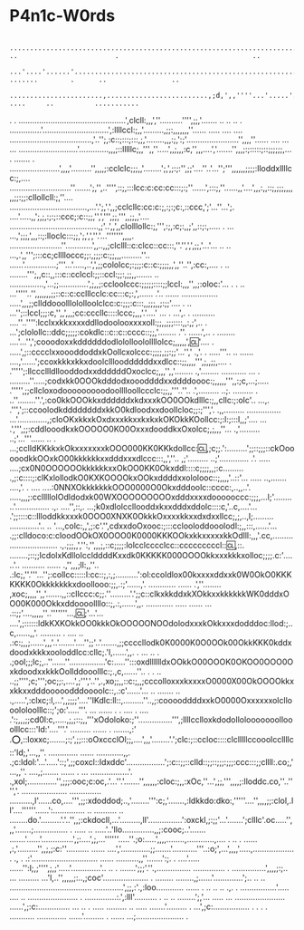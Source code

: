# P4n1c-W0rds
        ..............................................................................................          ..                        .                                 ..
        ...'....'......'..............................................................   .......        .      ..                ..
        .......................,.........................,;d,',,''''...'.....'..'..............     ....     ..          ...........
.      . ...............................................',clcll:,,,',''..........'''',;;,'.......    .. ..  ..                .
            ..............'.............................',:llllccl:;,,'.........,;;:,,,,,,,''......  ..... ....      ....
            ....................................,'..'';,:c::;:::;:::,;,'........,,,:;,':;'.......................'',,,,''......                          ....              ...
...        ..........................'.............,,,;::lllllc;,,''',,''.....',,;,,,:c,'',,,....','.......'',,,;:;:::::;::;;;;;;,...                                      .
.......   . ......................',,,,'.........'',,,,;:cclclc;;;,,'........';,',;:;:'',;;'....''..'...'';''',,,,,,;;;;:lloddxllllcc:;,....
...........................''.......';,'',..'''',::;,:::lcc:c:cc:cc:::;:;''......',:::;,''......,,'....',,,:,,::;,;;;,,,,,,;;:;;:cllollcll:;,''....
..................................,...'.';,'.',,;cclcllc:cc:c:;,:;:;c:,::ccc,';'...''...';.  ....'.....,,';,;,:;:;::ccc;:c::;;,'',',''',;;,''',,;;,,'....
.......................................,;'..',,',,clolllollc:;,''',:;,:c;:,,;',,::;:,.....    . ... ...,';;;,',,,::;:lloclc:::;;,';,',',''.'...''''''',,,,.
.......................''............',,..,,;clclll::c:clcc::cc:::,''.'',',',;;,'...'...    .. ..  ...,.',,''';:::cc;clllloccc;;:,;;;:c:;;,,,.........''..
......'..............;'''...'.....,..',',;;cololcc;:;;;:c::c:;;;;,,',,''..'',:cc:,....    .   .. ........''';,,c::,,:::c::cclccl:;;::ccl:;;:,;;,,.......  ..
...............,'...;;.............',;,,;:ccloolccc:;;;;;::::;;lccl:,,,'',,;:oloc:'... .  . ..  ...'''''..'',,,,,,,;;::c::c:cclllcclc:cc:::c;:,',......  .'..   ......
................          .....',,,;;cllddooolllololloolclcc:c:;;;:c:::,,;;;,,;:;;'.... .  .. ...'';::lccl;;;:c,'',,',,,;cc:cccllc::::lccc;,,,'.'....'  ...  .  ...',.   .
..........           ....''..'''':lcclxxkkxxxxddllodoolooxxxxoll:;;,,;;;::::,,:,;',.. .      ...';clolollc::ddc;;;;;:cokdlc::c::c::cccc::;;,'........ .''.  ......',..   .
........           ....'...'',';cooodoxxkddddddodlololloolollllolcc;,,,,,',:cl:'....  .    .....',;::cccclxxoooddoddxkOollcxolccc:;;;;,;;:;;'...'',' .,'. . .....'''..  ..
......          ....,'......';ccoxkkkxkkxdoolclllooddddddxxdlcc::;;,,,,''',;,,;;,.... .   .''''';:llcccllldllooddodxxddddddOxoclcc;,,,'',,'........ .,'........ ...........
...     .  .........''.....;codxkk0OOOkdddodxoooddddxxddddoooc:;,,,,,''',,:;c,...;..... .''''',;;cllcloxodooooooooodoolllloollccclc:;;,,'''..''.. .',.........  ..;. .........
.        ..''........''.',:co0kkOOOkkxddddddxkdxxxkOO0OOkdlllc:;,,cllc:;:olc'.. ...,.  .''',';::ccoolodkddddddddxkkO0kdloodxxdoollcloc;;:;''','. .,,.........  ...............
      ...'.............,;cloOKxkkxkOxdxxxkkxxkxkxkOKOkkKOollcc:;:l:;:::l,,;'.... ... .',''',;;:cddlooodkxkOOOOO0KO0OxxxdooddkxOxolcc;,;,,,''... .,'.........  ..;'...'''......
      ..      .    ...;cclldKKkkxkOkxxxxxxxkOOO000KK0KKkdollcc::cl:,;c;;.':.........';;::;;;::ckOooooodkkOOxkO00kkkkkkxxdddxxxdlccc:::,,',''.. ,;'.........  ..;'.............
     .'.     .....  ....;cx0N0OOOOOOkkkkkkxxOkOO0KK0Okxddl::::c;;;;,,;:c......... .,;:c::::;:clKxlollodkO0KXKOOOOkxOOkxddddxxololooc::;,,,,'..::'... .....  ..,....... ....,'.
  . ....               ....:0NNXOkkkkkkkOOO0000O0Okxdddoolc::cccc:,..,,..'. .....,,,;:cclllllolOdldodxk00WXOOOOOOOOOxdddxxxxdoooooccc:;;;,...l;'........    ..'...............
    .,.  ....'',::,.      ...;k0xdlolccllooddxkxxdddxddolc::::c,'..c,....'... .';;::::c::llloddkkxxxk0OOO0XNXK0OkkkOxxxxkkxxdxdxxllcc;,;,..,l;.........    .............'.. ..
    '...,colc:,,',;:c'.'',cdxxdoOxooc:;:::cclooloddooolodl:;,,:::,......'... .;;:clldoco:c:cloodOOkOX0OOO0K0000KKKOOkxkkxxxxxkkOdlll:,,,'.cc,.........   .....................
   .,.;;;,,','':,'',,,;,::c;;;;:lolcclcccclcc::cccccccccl:::cl:,::. ........;::;;lcdolxKdllolcclddddKxxdk0KKKKK000OOOOkkxxxkkkxolloc;;;;.c:'......'..    ..........     ......
   .,'',,,;ll:,,''..   .:lc;,''.'''...'';:collcc:::::l:cc::;,:,;..........':ol:ccoldlox00kxxxxddxxk0W0OkO0KKKKKKK0Okkkkkkkxdoollooo:;;,.:;'......,'.    ............   ......
   .',''........       ,xoc;,,,,'',,'.......,,::cllccc:c;;.''.........'.';;c::clkxkkddxkXOkkxxkkkkkkWK0dddxOO00K000Okkxddoooollllo::;,.:,......',,.    ............      .....
   ......   ...      .::;;'....,,,,,''..'''''''...,:cl:;'...'... ....',;::::::ldkKXKOkkOO0kkkOkOOOOONOOdolodxxxkOkkxxxdodddoc:llod:;..c,......,,'.      .........  .      ....
    ..              .:c:;,,;......',,,'..'.......'....'';;'..'.......,;;ccccllodk0K0000K0O0OOk00OkkKKK0kddxdoodxkkkxooloddlcc:cllc;.'l,......',,.    .      ...             ..
     .            .;ool;;;lc;,..''......''................'c:.....'':::oxdlllllldxOOkkO00OOOK0OKOO0OOO0OxkdoodxxkkkOollddooolllc:;.,c,......''..    .  .   ..
                  ..;;'''';c;''';oc;;:,....',;''','..'',.,xo;;,,::c:;,,;cccolloxxxkxxxxO0000X00OkOOOOkkxxkkxxdddooooodddoooolc::,.:c'......'...   ..  .......
              ..     .,.....',:clxc;:l,...',,;;;;'....''lKdlc:ll::,.........''..,;:cooooddddxxkO0000Oxxxxxxolcllooololoolllc::;';o:'.....'''.    ... ......    . . ....
.          ....       .':;,,,;;cd0l:c,.....,;,;::;,,'''xOdoloko:;''...............''',;llllcclloxkdodollolooooooollooolllcc:::'ld:'....'''.'    .........       ...... .
       .......,:'      .:o:,::loxxc;.......;:;',;;:::oOxccclOl;;,....',,,'........'.';clc:;::ccloc::::clclllllccooolccllllc::'ld;,'...,,''.   .............  ......
    ............,,.     .;c:ldol:'...'.....'::;',;;coxcl::ldxddc'.................';:c::;;::clld::;;::;;;:;;;:ccc:::;;cllll:.co;,'...,,''.  ....,;....... ...... .   ...
  .................'.    .,xol;.............'',;;;:ooc;c:oc,.'...''.'.......'',,,,,,:cloc:;,,:xOc,''...',;;,''',,,,;:lloddc.co,''..'''','. ....................
..............   ..........,l'......co,....''',;;:xdoddod;..,'........''':c;,'.......,:ldkkdo:dko:,'''''....'',,,,;;:clol,.ll'....''''''......':..............              ..
..........  ..   ........do.'.........'.'..'',,;:ckdocll,...'.........,ll'...............':oxckl,;:;;'...'.......';clllc'.oc.....'',,,'.......;...............           .
.....        .. .....'..'llo..............,,;:cooc;..'....... .......'......'..............',;:....',;,...''''''.....''.;o:.....',,,,........,............,....          .
..           . ......   ,:,'.........'',,;,;:c:''..........    ......    ....','.............;;.......'...........'''..:o;',...',,,,'.....,..................       .
.,       .              .:'.............................     ......   ..........,,''.......':;. .  ....'..... ......'':l;,;'''',;,;'.....'.............'.. .. .
                  .......';;;'.''.,...............  .............. . ...............',,,,;:;..  ... .........    ...'l,..'',,,,,;:..,;coc'....................
.            ........    ........,;......'.............';..     .. ..  ....................................   .............',;;,:'.,:loo............   ......
.           ..        ..    ..  .,. .  ................'..... ....  ..        ......................   .         ..............:.',:lll'..........        .
          ..                    ..         ........';,'... .....    ...      ......................                       ......',;:c:..............
        ...                    .. .       .....  .........         .. .....  .......'.........   .                           ...',;c:................
        .                      . .            .   ........... .............   ......'.........   .                      ......  ...;.....................  .

